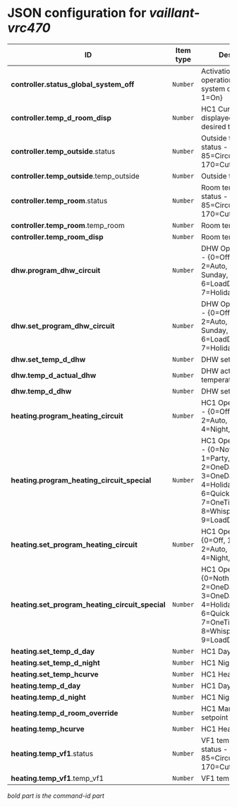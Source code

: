 # JSON configuration for _vaillant-vrc470_

ID                                              | Item type  | Description                                                                                                                                             
---                                             | ---        | ---                                                                                                                                                     
**controller.status_global_system_off**         | ``Number`` | Activation of operation mode system off - {0=Off, 1=On}                                                                                                 
**controller.temp_d_room_disp**                 | ``Number`` | HC1 Currently displayed room desired temperature                                                                                                        
**controller.temp_outside**.status              | ``Number`` | Outside temperature status - {0=Ok, 85=Circuit, 170=Cutoff}                                                                                             
**controller.temp_outside**.temp_outside        | ``Number`` | Outside temperature                                                                                                                                     
**controller.temp_room**.status                 | ``Number`` | Room temperature status - {0=Ok, 85=Circuit, 170=Cutoff}                                                                                                
**controller.temp_room**.temp_room              | ``Number`` | Room temperature                                                                                                                                        
**controller.temp_room_disp**                   | ``Number`` | Room temperature                                                                                                                                        
**dhw.program_dhw_circuit**                     | ``Number`` | DHW Operation mode - {0=Off, 1=On, 2=Auto, 3=Auto Sunday, 4=Party, 6=LoadDHW, 7=Holiday}                                                                
**dhw.set_program_dhw_circuit**                 | ``Number`` | DHW Operation mode - {0=Off, 1=On, 2=Auto, 3=Auto Sunday, 4=Party, 6=LoadDHW, 7=Holiday}                                                                
**dhw.set_temp_d_dhw**                          | ``Number`` | DHW setpoint                                                                                                                                            
**dhw.temp_d_actual_dhw**                       | ``Number`` | DHW actual desired temperature                                                                                                                          
**dhw.temp_d_dhw**                              | ``Number`` | DHW setpoint                                                                                                                                            
**heating.program_heating_circuit**             | ``Number`` | HC1 Operation mode - {0=Off, 1=Manual, 2=Auto, 3=Day, 4=Night, 5=Summer}                                                                                
**heating.program_heating_circuit_special**     | ``Number`` | HC1 Operation mode - {0=Nothing, 1=Party, 2=OneDayHome, 3=OneDayNotHome, 4=Holiday, 5=Home, 6=QuickVeto, 7=OneTimeVentilation, 8=WhisperMode, 9=LoadDHW}
**heating.set_program_heating_circuit**         | ``Number`` | HC1 Operation - {0=Off, 1=Manual, 2=Auto, 3=Day, 4=Night, 5=Summer}                                                                                     
**heating.set_program_heating_circuit_special** | ``Number`` | HC1 Operation - {0=Nothing, 1=Party, 2=OneDayHome, 3=OneDayNotHome, 4=Holiday, 5=Home, 6=QuickVeto, 7=OneTimeVentilation, 8=WhisperMode, 9=LoadDHW}     
**heating.set_temp_d_day**                      | ``Number`` | HC1 Day setpoint                                                                                                                                        
**heating.set_temp_d_night**                    | ``Number`` | HC1 Night setpoint                                                                                                                                      
**heating.set_temp_hcurve**                     | ``Number`` | HC1 Heating curve                                                                                                                                       
**heating.temp_d_day**                          | ``Number`` | HC1 Day setpoint                                                                                                                                        
**heating.temp_d_night**                        | ``Number`` | HC1 Night setpoint                                                                                                                                      
**heating.temp_d_room_override**                | ``Number`` | HC1 Manual override setpoint                                                                                                                            
**heating.temp_hcurve**                         | ``Number`` | HC1 Heating curve                                                                                                                                       
**heating.temp_vf1**.status                     | ``Number`` | VF1 temperature status - {0=Ok, 85=Circuit, 170=Cutoff}                                                                                                 
**heating.temp_vf1**.temp_vf1                   | ``Number`` | VF1 temperature                                                                                                                                         

_bold part is the command-id part_

